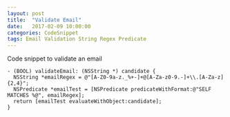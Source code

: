 ```yaml
---
layout: post
title:  "Validate Email"
date:   2017-02-09 10:00:00
categories: CodeSnippet
tags: Email Validation String Regex Predicate
---
```


Code snippet to validate an email

```objc
- (BOOL) validateEmail: (NSString *) candidate {
  NSString *emailRegex = @"[A-Z0-9a-z._%+-]+@[A-Za-z0-9.-]+\\.[A-Za-z]{2,4}";
  NSPredicate *emailTest = [NSPredicate predicateWithFormat:@"SELF MATCHES %@", emailRegex];
  return [emailTest evaluateWithObject:candidate];
}
```

